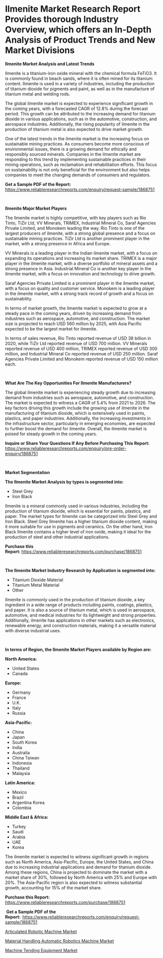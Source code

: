 <p><h1>Ilmenite Market Research Report Provides thorough Industry Overview, which offers an In-Depth Analysis of Product Trends and New Market Divisions</h1></p><p><strong>Ilmenite Market Analysis and Latest Trends</strong></p>
<p><p>Ilmenite is a titanium-iron oxide mineral with the chemical formula FeTiO3. It is commonly found in beach sands, where it is often mined for its titanium content. Ilmenite is used in a variety of industries, including the production of titanium dioxide for pigments and paint, as well as in the manufacture of titanium metal and welding rods.</p><p>The global ilmenite market is expected to experience significant growth in the coming years, with a forecasted CAGR of 12.8% during the forecast period. This growth can be attributed to the increasing demand for titanium dioxide in various applications, such as in the automotive, construction, and aerospace industries. Additionally, the rising popularity of ilmenite in the production of titanium metal is also expected to drive market growth.</p><p>One of the latest trends in the ilmenite market is the increasing focus on sustainable mining practices. As consumers become more conscious of environmental issues, there is a growing demand for ethically and responsibly sourced minerals. Companies in the ilmenite market are responding to this trend by implementing sustainable practices in their mining operations, such as reclamation and rehabilitation efforts. This focus on sustainability is not only beneficial for the environment but also helps companies to meet the changing demands of consumers and regulators.</p></p>
<p><strong>Get a Sample PDF of the Report:&nbsp;</strong> <a href="https://www.reliableresearchreports.com/enquiry/request-sample/1868751">https://www.reliableresearchreports.com/enquiry/request-sample/1868751</a></p>
<p>&nbsp;</p>
<p><strong>Ilmenite Major Market Players</strong></p>
<p><p>The Ilmenite market is highly competitive, with key players such as Rio Tinto, TiZir Ltd, VV Minerals, TRIMEX, Industrial Mineral Co, Saraf Agencies Private Limited, and Monokem leading the way. Rio Tinto is one of the largest producers of ilmenite, with a strong global presence and a focus on sustainable mining practices. TiZir Ltd is another prominent player in the market, with a strong presence in Africa and Europe.</p><p>VV Minerals is a leading player in the Indian ilmenite market, with a focus on expanding its operations and increasing its market share. TRIMEX is a major player in the ilmenite market, with a diverse portfolio of mineral assets and a strong presence in Asia. Industrial Mineral Co is another key player in the ilmenite market, with a focus on innovation and technology to drive growth.</p><p>Saraf Agencies Private Limited is a prominent player in the ilmenite market, with a focus on quality and customer service. Monokem is a leading player in the ilmenite market, with a strong track record of growth and a focus on sustainability.</p><p>In terms of market growth, the ilmenite market is expected to grow at a steady pace in the coming years, driven by increasing demand from industries such as aerospace, automotive, and construction. The market size is projected to reach USD 560 million by 2025, with Asia Pacific expected to be the largest market for ilmenite.</p><p>In terms of sales revenue, Rio Tinto reported revenue of USD 38 billion in 2020, while TiZir Ltd reported revenue of USD 700 million. VV Minerals reported revenue of USD 400 million, TRIMEX reported revenue of USD 300 million, and Industrial Mineral Co reported revenue of USD 250 million. Saraf Agencies Private Limited and Monokem reported revenue of USD 150 million each.</p></p>
<p>&nbsp;</p>
<p><strong>What Are The Key Opportunities For Ilmenite Manufacturers?</strong></p>
<p><p>The global ilmenite market is experiencing steady growth due to increasing demand from industries such as aerospace, automotive, and construction. The market is expected to witness a CAGR of 5.4% from 2021 to 2026. The key factors driving this growth include the growing use of ilmenite in the manufacturing of titanium dioxide, which is extensively used in paints, plastics, and paper industries. Additionally, the increasing investments in the infrastructure sector, particularly in emerging economies, are expected to further boost the demand for ilmenite. Overall, the ilmenite market is poised for steady growth in the coming years.</p></p>
<p><strong>Inquire or Share Your Questions If Any Before Purchasing This Report:</strong> <a href="https://www.reliableresearchreports.com/enquiry/pre-order-enquiry/1868751">https://www.reliableresearchreports.com/enquiry/pre-order-enquiry/1868751</a></p>
<p>&nbsp;</p>
<p><strong>Market Segmentation</strong></p>
<p><strong>The Ilmenite Market Analysis by types is segmented into:</strong></p>
<p><ul><li>Steel Grey</li><li>Iron Black</li></ul></p>
<p><p>Ilmenite is a mineral commonly used in various industries, including the production of titanium dioxide, which is essential for paints, plastics, and paper. The market types for Ilmenite can be categorized into Steel Grey and Iron Black. Steel Grey Ilmenite has a higher titanium dioxide content, making it more suitable for use in pigments and ceramics. On the other hand, Iron Black Ilmenite contains a higher level of iron oxide, making it ideal for the production of steel and other industrial applications.</p></p>
<p><strong>Purchase this Report:&nbsp;</strong><a href="https://www.reliableresearchreports.com/purchase/1868751">https://www.reliableresearchreports.com/purchase/1868751</a></p>
<p>&nbsp;</p>
<p><strong>The Ilmenite Market Industry Research by Application is segmented into:</strong></p>
<p><ul><li>Titanium Dioxide Material</li><li>Titanium Metal Material</li><li>Other</li></ul></p>
<p><p>Ilmenite is commonly used in the production of titanium dioxide, a key ingredient in a wide range of products including paints, coatings, plastics, and paper. It is also a source of titanium metal, which is used in aerospace, automotive, and medical industries for its lightweight and strong properties. Additionally, ilmenite has applications in other markets such as electronics, renewable energy, and construction materials, making it a versatile material with diverse industrial uses.</p></p>
<p>&nbsp;</p>
<p><strong>In terms of Region, the Ilmenite Market Players available by Region are:</strong></p>
<p>
    <p> <strong> North America: </strong>
        <ul>
            <li>United States</li>
            <li>Canada</li>
        </ul>
        </p> 
    <p> <strong> Europe: </strong>
        <ul>
            <li>Germany</li>
            <li>France</li>
            <li>U.K.</li>
            <li>Italy</li>
            <li>Russia</li>
        </ul>
        </p> 
    <p> <strong> Asia-Pacific: </strong>
        <ul>
            <li>China</li>
            <li>Japan</li>
            <li>South Korea</li>
            <li>India</li>
            <li>Australia</li>
            <li>China Taiwan</li>
            <li>Indonesia</li>
            <li>Thailand</li>
            <li>Malaysia</li>
        </ul>
        </p> 
    <p> <strong> Latin America: </strong>
        <ul>
            <li>Mexico</li>
            <li>Brazil</li>
            <li>Argentina Korea</li>
            <li>Colombia</li>
        </ul>
        </p> 
    <p> <strong> Middle East & Africa: </strong>
        <ul>
            <li>Turkey</li>
            <li>Saudi</li>
            <li>Arabia</li>
            <li>UAE</li>
            <li>Korea</li>
        </ul>
    </p>
    </p>
<p><p>The ilmenite market is expected to witness significant growth in regions such as North America, Asia-Pacific, Europe, the United States, and China due to increasing industrial applications and demand for titanium dioxide. Among these regions, China is projected to dominate the market with a market share of 30%, followed by North America with 25% and Europe with 20%. The Asia-Pacific region is also expected to witness substantial growth, accounting for 15% of the market share.</p></p>
<p><strong>Purchase this Report: </strong><a href="https://www.reliableresearchreports.com/purchase/1868751">https://www.reliableresearchreports.com/purchase/1868751</a></p>
<p>&nbsp;<strong>Get a Sample PDF of the Report:&nbsp;&nbsp;</strong><a href="https://www.reliableresearchreports.com/enquiry/request-sample/1868751">https://www.reliableresearchreports.com/enquiry/request-sample/1868751</a></p>
<p><strong></strong></p>
<p><p><a href="https://view.publitas.com/reportprime-1/articulated-robotic-machine-market-size-growth-outlook-from-2023-to-2030-projecting-at-markets-trends-analysis-by-application-regional-outlook-and-revenue/">Articulated Robotic Machine Market</a></p><p><a href="https://view.publitas.com/reportprime-1/material-handling-automatic-robotics-machine-market-size-reflecting-a-forecast-till-2030-market-by-type-by-application-and-by-geography/">Material Handling Automatic Robotics Machine Market</a></p><p><a href="https://view.publitas.com/reportprime-1/machine-tending-equipment-market-size-market-share-and-global-market-analysis-report-2023-2030/">Machine Tending Equipment Market</a></p></p>